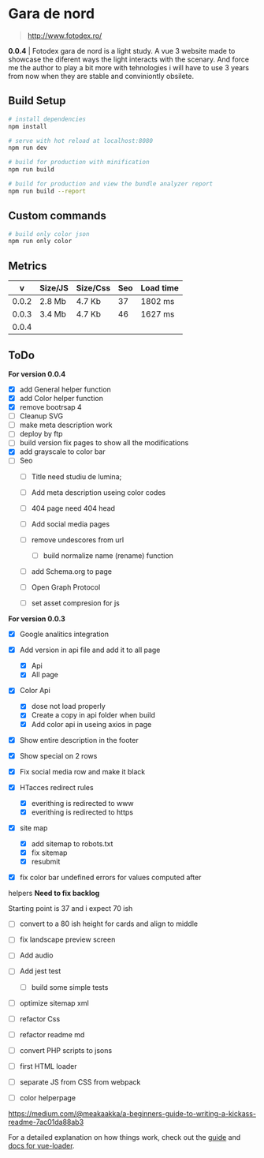 # Gara de nord 

> http://www.fotodex.ro/

**0.0.4** | Fotodex gara de nord is a light study. A vue 3 website made to showcase the diferent ways the light interacts with the scenary. And force me the author to play a bit more with tehnologies i will have to use 3 years from now when they are stable and conviniontly obsilete.

## Build Setup

``` bash
# install dependencies
npm install

# serve with hot reload at localhost:8080
npm run dev

# build for production with minification
npm run build

# build for production and view the bundle analyzer report
npm run build --report
```

## Custom commands

``` bash
# build only color json
npm run only color
```
## Metrics

|  v        | Size/JS   | Size/Css  | Seo   | Load time     |
| ----------| --------- | -------   | ---   | ------------- |
| 0.0.2     | 2.8 Mb    | 4.7 Kb    | 37    | 1802 ms       |
| 0.0.3     | 3.4 Mb    | 4.7 Kb    | 46    | 1627 ms       |
| 0.0.4     |           |           |       |               |

## ToDo

**For version 0.0.4**

- [x] add General helper function
- [x] add Color helper function
- [X] remove bootrsap 4
- [ ] Cleanup SVG
- [ ] make meta description work
- [ ] deploy by ftp
- [ ] build version fix pages to show all the modifications 
- [x] add grayscale to color bar
- [ ] Seo
    - [ ] Title need studiu de lumina;
    - [ ] Add meta description useing color codes

    - [ ] 404 page need 404 head

    - [ ] Add social media pages
    
    - [ ] remove undescores from url
        - [ ] build normalize name (rename) function

    - [ ] add Schema.org to page

    - [ ] Open Graph Protocol

    - [ ] set asset compresion for js

**For version 0.0.3**

- [X] Google analitics integration

- [x] Add version in api file and add it to all page
    - [x] Api
    - [x] All page

- [x] Color Api 
    - [x] dose not load properly 
    - [x] Create a copy in api folder when build
    - [x] Add color api in useing axios in page

- [x] Show entire description in the footer
- [x] Show special on 2 rows
- [x] Fix social media row and make it black

- [x] HTacces redirect rules
    - [x] everithing is redirected to www 
    - [x] everithing is redirected to https 

- [x] site map
    - [X] add sitemap to robots.txt 
    - [x] fix sitemap 
    - [x] resubmit 

 - [x] fix color bar undefined errors for values computed after  

 helpers
**Need to fix backlog**

Starting point is 37 and i expect 70 ish
 
- [ ] convert to a 80 ish height for cards and align to middle
- [ ] fix landscape preview screen  

- [ ] Add audio

- [ ] Add jest test
    - [ ] build some simple tests

- [ ] optimize sitemap xml    

- [ ] refactor Css

- [ ] refactor readme md 
- [ ] convert PHP scripts to jsons
- [ ] first HTML loader
- [ ] separate JS from CSS from webpack
- [ ] color helperpage

https://medium.com/@meakaakka/a-beginners-guide-to-writing-a-kickass-readme-7ac01da88ab3


For a detailed explanation on how things work, check out the [guide](http://vuejs-templates.github.io/webpack/) and [docs for vue-loader](http://vuejs.github.io/vue-loader).
